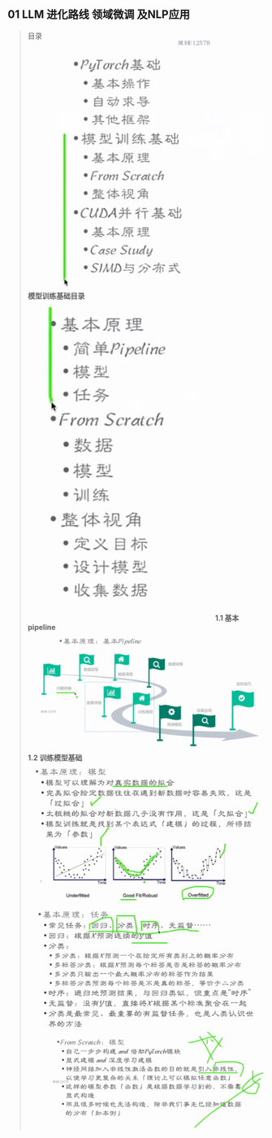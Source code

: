## 01 LLM 进化路线 领域微调 及NLP应用
> 目录
> ![Alt text](image.png)
> **模型训练基础目录**
> ![Alt text](image-1.png)
> **1.1 基本pipeline**
> ![Alt text](image-2.png)
> **1.2 训练模型基础**
> ![Alt text](image-3.png)
> ![Alt text](image-4.png)
> ![Alt text](image-5.png)